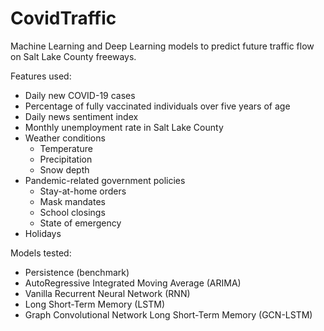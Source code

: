 # CovidTraffic

Machine Learning and Deep Learning models to predict future traffic flow on Salt Lake County freeways.

Features used:
* Daily new COVID-19 cases
* Percentage of fully vaccinated individuals over five years of age
* Daily news sentiment index
* Monthly unemployment rate in Salt Lake County
* Weather conditions
  * Temperature
  * Precipitation
  * Snow depth
* Pandemic-related government policies
  * Stay-at-home orders
  * Mask mandates
  * School closings
  * State of emergency
* Holidays

Models tested:
* Persistence (benchmark)
* AutoRegressive Integrated Moving Average (ARIMA)
* Vanilla Recurrent Neural Network (RNN)
* Long Short-Term Memory (LSTM)
* Graph Convolutional Network Long Short-Term Memory (GCN-LSTM)
